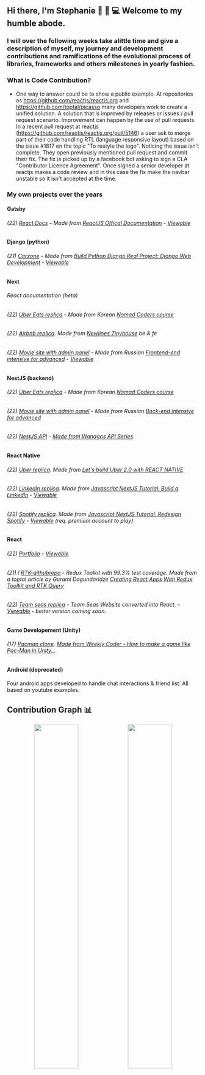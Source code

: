 ## Hi there,  I'm Stephanie 👋 👩 💻 Welcome to my humble abode. 
### I will over the following weeks take alittle time and give a description of myself, my journey and development contributions and ramifications of the evolutional process of libraries, frameworks and others milestones in yearly fashion.

### What is Code Contribution? 
- One way to answer could be to show a public example. At repositories as <https://github.com/reactjs/reactjs.org> and <https://github.com/toptal/picasso> many developers work to create a unified solution. A solution that is improved by releases or issues / pull request scenario. Improvement can happen by the use of pull requests. In a recent pull request at reactjs (https://github.com/reactjs/reactjs.org/pull/5146) a user ask to merge part of their code handling RTL (language responsive layout) based on the issue #1817 on the topic "To restyle the logo". Noticing the issue isn't complete. They open previously mentioned pull request and commit their fix. The fix is picked up by a facebook bot asking to sign a CLA "Contributor Licence Agreement". Once signed a senior developer at reactjs makes a code review and in this case the fix make the navbar unstable so it isn't accepted at the time.

### My own projects over the years

#### Gatsby
###### (22) [React Docs](https://github.com/stephyswe/gatsby-learn-reactjs) - Made from [ReactJS Offical Documentation](https://github.com/reactjs/reactjs.org) - [Viewable](https://gatsbylearnreactjsmain.gatsbyjs.io/)

#### Django (python)
###### (21) [Carzone](https://github.com/stephyswe/carzone) - Made from [Build Python Django Real Project: Django Web Development](https://www.udemy.com/course/python-django-real-project-for-freshers-freelancers) - [Viewable](https://glacial-retreat-43749.herokuapp.com/)

#### Next 
###### React documentation (beta)
###### (22) [Uber Eats replica](https://github.com/stephyswe/nuber-fe-next) - Made from Korean [Nomad Coders course](https://nomadcoders.co/nuber-eats)
###### (22) [Airbnb replica](https://github.com/stephyswe/airbnb-clone).  Made from [Newlines Tinyhouse](https://www.newline.co/tinyhouse) be & fe
###### (22) [Movie site with admin panel](https://github.com/stephyswe/next-movie-app) - Made from Russian [Frontend-end intensive for advanced](https://htmllessons.ru/int/show/5) - [Viewable](http://next-movie-app-mu.vercel.app/)

#### NestJS (backend)
###### (22) [Uber Eats replica](https://github.com/stephyswe/nuber-fe-next) - Made from Korean [Nomad Coders course](https://nomadcoders.co/nuber-eats)
###### (22) [Movie site with admin panel](https://github.com/stephyswe/nestjs-movie-app-be) - Made from Russian [Back-end intensive for advanced](https://htmllessons.ru/int/show/4)
###### (22) [NestJS API](https://github.com/stephyswe/nestjs-indiegames) - [Made from Wanagos API Series](https://wanago.io/courses/api-with-nestjs/)

#### React Native
###### (22) [Uber replica](https://github.com/stephyswe/rn-uber-clone). Made from [Let's build Uber 2.0 with REACT NATIVE](https://www.youtube.com/watch?v=bvn_HYpix6s) 
###### (22) [LinkedIn replica](https://github.com/stephyswe/next-linkedin-clone). Made from [Javascript NextJS Tutorial: Build a LinkedIn](https://www.youtube.com/watch?v=JGhuAJKGRN0) - [Viewable](https://next-linkedin-clone-chi.vercel.app/)
###### (22) [Spotify replica](https://github.com/stephyswe/next-spotify-clone). Made from [Javascript NextJS Tutorial: Redesign Spotify](https://www.youtube.com/watch?v=5qwpAn8bqCg) - [Viewable](https://next-spotify-clone-mocha.vercel.app/) (req. premium account to play)

#### React
###### (22) [Portfolio](https://github.com/stephyswe/react-portfolio) - [Viewable](https://react-portfolio-cyan.vercel.app/)
###### (21) ! [RTK-githubrepo](https://github.com/stephyswe/rtk-gihubrepo) - Redux Toolkit with 99.3% test coverage. Made from a toptal article by Gurami Dagundaridze [Creating React Apps With Redux Toolkit and RTK Query](https://www.toptal.com/react/redux-toolkit-and-rtk-query)
###### (22) [Team seas replica](https://github.com/stephyswe/team-seas-fe) - Team Seas Website converted into React. -  [Viewable](http://team-seas-fe.vercel.app/) - better version coming soon.

#### Game Developement (Unity)
###### (17) [Pacman clone](https://github.com/stephyswe/pacman). [Made from Weekly Coder - How to make a game like Pac-Man in Unity...](https://www.youtube.com/watch?v=tjxKxZsofdk&list=PLiRrp7UEG13a4DmYuNWHSoqLqNukEm9ua)

#### Android (deprecated)
Four android apps developed to handle chat interactions & friend list. All based on youtube examples.

## Contribution Graph 📊
<p align="center">
  <img width="48%" src="https://github-readme-stats.vercel.app/api?username=stephyswe&show_icons=true&theme=tokyonight" />
  <img width="48%" src="https://github-readme-streak-stats.herokuapp.com/?user=stephyswe&theme=tokyonight" />
</p>
